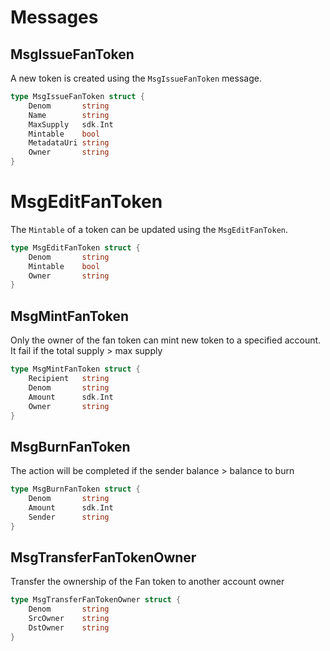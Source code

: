 # Messages

## MsgIssueFanToken
A new token is created using the `MsgIssueFanToken` message.

```go
type MsgIssueFanToken struct {
	Denom		string
	Name		string
	MaxSupply	sdk.Int
	Mintable	bool
	MetadataUri string
	Owner		string
}
```

# MsgEditFanToken
The `Mintable` of a token can be updated using the `MsgEditFanToken`.

```go
type MsgEditFanToken struct {
	Denom		string
	Mintable	bool
	Owner		string
}
```

## MsgMintFanToken
Only the owner of the fan token can mint new token to a specified account. It fail if the total supply > max supply

```go
type MsgMintFanToken struct {
	Recipient	string
	Denom		string
	Amount		sdk.Int
	Owner		string
}
```

## MsgBurnFanToken
The action will be completed if the sender balance > balance to burn

```go
type MsgBurnFanToken struct {
	Denom		string
	Amount		sdk.Int
	Sender		string
}
```

## MsgTransferFanTokenOwner

Transfer the ownership of the Fan token to another account owner

```go
type MsgTransferFanTokenOwner struct {
	Denom		string
	SrcOwner	string
	DstOwner	string
}
```